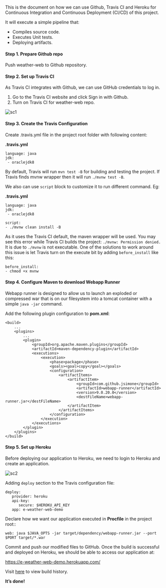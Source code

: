 This is the document on how we can use Github, Travis CI and Heroku for Continuous Integration and Continuous Deployment (CI/CD) of this project.

It will execute a simple pipeline that:

* Compiles source code.
* Executes Unit tests.
* Deploying artifacts.

#### Step 1. Prepare Github repo

Push weather-web to Github repository.

#### Step 2. Set up Travis CI

As Travis CI integrates with Github, we can use GitHub credentials to log in.

1. Go to the Travis CI website and click Sign in with Github.
2. Turn on Travis CI for weather-web repo.

![sc1](https://user-images.githubusercontent.com/42803676/59861902-43a82480-93b4-11e9-92b2-d5fa79aa5f9f.png)

#### Step 3. Create the Travis Configuration

Create .travis.yml file in the project root folder with following content:

**.travis.yml**
```
language: java
jdk:
 - oraclejdk8
 ```
 
By default, Travis will run ```mvn test -B``` for building and testing the project. If Travis finds mvnw wrapper then it will run ```./mvnw test -B```.
 
We also can use ```script``` block to customize it to run different command. Eg:
 
**.travis.yml**
```
language: java
jdk:
 - oraclejdk8

script:
- ./mvnw clean install -B
```

As it uses the Travis CI default, the maven wrapper will be used. You may see this error while Travis CI builds the project: ```./mvnw: Permission denied.``` It is due to ```./mvnw``` is not executable. One of the solutions to work around this issue is let Travis turn on the execute bit by adding ```before_install``` like this:
```
before_install:
- chmod +x mvnw
```
 
#### Step 4. Configure Maven to download Webapp Runner
 
Webapp runner is designed to allow us to launch an exploded or compressed war that is on our filesystem into a tomcat container with a simple ```java -jar``` command.

Add the following plugin configuration to **pom.xml**:

```
<build>
    ...
    <plugins>
        ...
        <plugin>
            <groupId>org.apache.maven.plugins</groupId>
            <artifactId>maven-dependency-plugin</artifactId>
            <executions>
                <execution>
                    <phase>package</phase>
                    <goals><goal>copy</goal></goals>
                    <configuration>
                        <artifactItems>
                            <artifactItem>
                                <groupId>com.github.jsimone</groupId>
                                <artifactId>webapp-runner</artifactId>
                                <version>9.0.20.0</version>
                                <destFileName>webapp-runner.jar</destFileName>
                            </artifactItem>
                        </artifactItems>
                    </configuration>
                </execution>
            </executions>
        </plugin>
    </plugins>
</build>
```

#### Step 5. Set up Heroku

Before deploying our application to Heroku, we need to login to Heroku and create an application.

![sc2](https://user-images.githubusercontent.com/42803676/59865966-f5e3ea00-93bc-11e9-959b-3e7ca579dcfc.png)

Adding ```deploy``` section to the Travis configuration file:

```
deploy:
   provider: heroku
   api-key: 
      secure: $HEROKU_API_KEY
   app: e-weather-web-demo
```

Declare how we want our application executed in **Procfile** in the project root::

```
web: java $JAVA_OPTS -jar target/dependency/webapp-runner.jar --port $PORT target/*.war
```

Commit and push our modified files to GitHub. Once the build is successful and deployed on Heroku, we should be able to access our application at:

https://e-weather-web-demo.herokuapp.com/

Visit [here](https://travis-ci.org/ethanbui/weather-web) to view build history.

**It’s done!**
